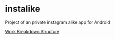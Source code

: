 # instalike
Project of an private instagram alike app for Android

[Work Breakdown Structure](https://github.com/mbaleczny/instalike/blob/master/wbs.pdf)
